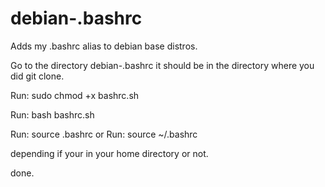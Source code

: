 # debian-.bashrc
Adds my .bashrc alias to debian base distros.

Go to the directory debian-.bashrc it should be in the directory where you did git clone.

Run: sudo chmod +x bashrc.sh

Run: bash bashrc.sh

Run: source .bashrc 
or 
Run: source ~/.bashrc

depending if your in your home directory or not.

done.
